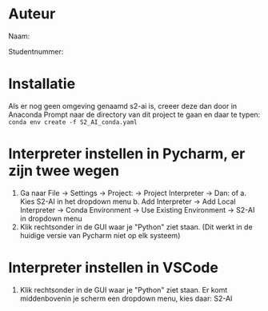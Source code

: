 # Auteur
Naam:

Studentnummer:

# Installatie
Als er nog geen omgeving genaamd s2-ai is, creeer deze dan door in Anaconda Prompt naar de directory van dit project te 
gaan en daar te typen: ```conda env create -f S2_AI_conda.yaml```

# Interpreter instellen in Pycharm, er zijn twee wegen
1. Ga naar File -> Settings -> Project: <ProjectName> -> Project Interpreter -> Dan: of
  a. Kies S2-AI in het dropdown menu
  b. Add Interpreter -> Add Local Interpreter -> Conda Environment -> Use Existing Environment -> S2-AI in dropdown menu
2. Klik rechtsonder in de GUI waar je "Python" ziet staan. (Dit werkt in de huidige versie van Pycharm niet op elk systeem)

# Interpreter instellen in VSCode
1. Klik rechtsonder in de GUI waar je "Python" ziet staan. Er komt middenbovenin je scherm een dropdown menu, kies daar: S2-AI
